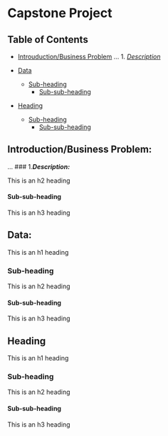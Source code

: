 
# Capstone Project


## Table of Contents

- [Introuduction/Business Problem](#heading)
... 1. [*Description*](#sub-heading)
    
- [Data](#heading-1)
  * [Sub-heading](#sub-heading-1)
    + [Sub-sub-heading](#sub-sub-heading-1)
- [Heading](#heading-2)
  * [Sub-heading](#sub-heading-2)
    + [Sub-sub-heading](#sub-sub-heading-2)


<!-- toc -->

## Introduction/Business Problem:

... ### 1.*__Description:__*

This is an h2 heading

#### Sub-sub-heading

This is an h3 heading

## Data:

This is an h1 heading

### Sub-heading

This is an h2 heading

#### Sub-sub-heading

This is an h3 heading

## Heading

This is an h1 heading

### Sub-heading

This is an h2 heading

#### Sub-sub-heading

This is an h3 heading
